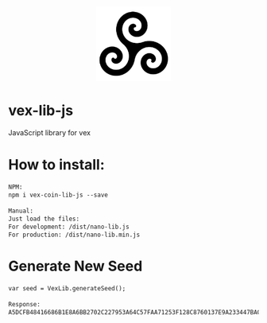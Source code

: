 <div align="center">
    <img src=".github/icon.png" alt="Logo" width='150px' height='auto'/>
</div>

# vex-lib-js
JavaScript library for vex

# How to install:
 	NPM:
 	npm i vex-coin-lib-js --save
 	
 	Manual:
 	Just load the files:
 	For development: /dist/nano-lib.js
	For production: /dist/nano-lib.min.js
	
# Generate New Seed
	var seed = VexLib.generateSeed();
	
	Response:
	A5DCFB48416686B1E8A6BB2702C227953A64C57FAA71253F128C8760137E9A233447BAC8074854BBCB9AF64948CBF5820822